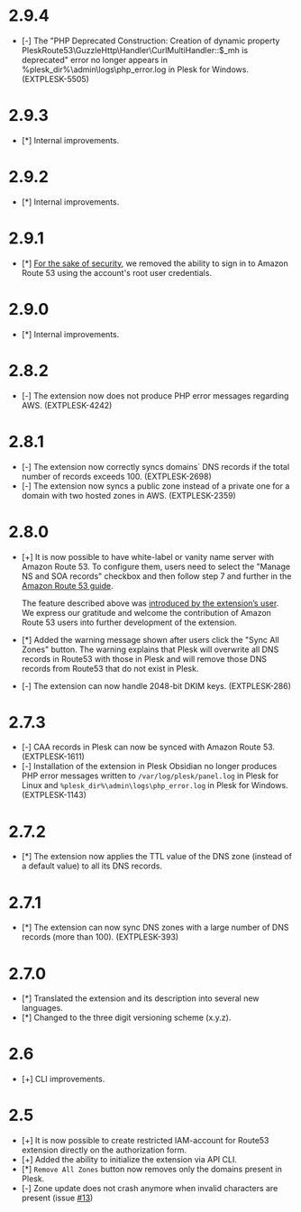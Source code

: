 # 2.9.4

* [-] The "PHP Deprecated Construction: Creation of dynamic property PleskRoute53\GuzzleHttp\Handler\CurlMultiHandler::$_mh is deprecated" error no longer appears in %plesk_dir%\admin\logs\php_error.log in Plesk for Windows. (EXTPLESK-5505)

# 2.9.3

* [*] Internal improvements.

# 2.9.2

* [*] Internal improvements.

# 2.9.1

* [*] [For the sake of security](https://docs.aws.amazon.com/signin/latest/userguide/introduction-to-root-user-sign-in-tutorial.html), we removed the ability to sign in to Amazon Route 53 using the account's root user credentials.

# 2.9.0

* [*] Internal improvements.

# 2.8.2

* [-] The extension now does not produce PHP error messages regarding AWS. (EXTPLESK-4242)

# 2.8.1

* [-] The extension now correctly syncs domains` DNS records if the total number of records exceeds 100. (EXTPLESK-2698)
* [-] The extension now syncs a public zone instead of a private one for a domain with two hosted zones in AWS. (EXTPLESK-2359)

# 2.8.0

* [+] It is now possible to have white-label or vanity name server with Amazon Route 53. To configure them, users need to select the "Manage NS and SOA records" checkbox and then follow step 7 and further in the [Amazon Route 53 guide](https://docs.aws.amazon.com/Route53/latest/DeveloperGuide/white-label-name-servers.html).

  The feature described above was [introduced by the extension’s user](https://github.com/plesk/ext-route53/pull/40). 
  We express our gratitude and welcome the contribution of Amazon Route 53 users into further development of the extension.

* [*] Added the warning message shown after users click the "Sync All Zones" button. The warning explains that Plesk will overwrite all DNS records in Route53 with those in Plesk and will remove those DNS records from Route53 that do not exist in Plesk.
* [-] The extension can now handle 2048-bit DKIM keys. (EXTPLESK-286)

# 2.7.3

* [-] CAA records in Plesk can now be synced with Amazon Route 53. (EXTPLESK-1611)
* [-] Installation of the extension in Plesk Obsidian no longer produces PHP error messages written to `/var/log/plesk/panel.log` in Plesk for Linux and `%plesk_dir%\admin\logs\php_error.log` in Plesk for Windows. (EXTPLESK-1143)

# 2.7.2

* [*] The extension now applies the TTL value of the DNS zone (instead of a default value) to all its DNS records.

# 2.7.1

* [*] The extension can now sync DNS zones with a large number of DNS records (more than 100). (EXTPLESK-393)

# 2.7.0

* [*] Translated the extension and its description into several new languages.
* [*] Changed to the three digit versioning scheme (x.y.z).

# 2.6

* [+] CLI improvements.

# 2.5

* [+] It is now possible to create restricted IAM-account for Route53 extension directly on the authorization form.
* [+] Added the ability to initialize the extension via API CLI.
* [*] `Remove All Zones` button now removes only the domains present in Plesk.
* [-] Zone update does not crash anymore when invalid characters are present (issue [#13](https://github.com/plesk/ext-route53/issues/13))
